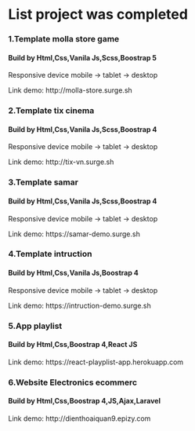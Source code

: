 <h1>List project was completed</h1>

<h3>1.Template molla store game</h3>
<h4>Build by Html,Css,Vanila Js,Scss,Boostrap 5</h4>
<p>Responsive device mobile -> tablet -> desktop </p>
<p>Link demo: http://molla-store.surge.sh </p>

<h3>2.Template tix cinema</h3>
<h4>Build by Html,Css,Vanila Js,Scss,Boostrap 4</h4>
<p>Responsive device mobile -> tablet -> desktop </p>
<p>Link demo: http://tix-vn.surge.sh </p>

<h3>3.Template samar</h3>
<h4>Build by Html,Css,Vanila Js,Scss,Boostrap 4</h4>
<p>Responsive device mobile -> tablet -> desktop </p>
<p>Link demo: https://samar-demo.surge.sh </p>

<h3>4.Template intruction</h3>
<h4>Build by Html,Css,Vanila Js,Boostrap 4</h4>
<p>Responsive device mobile -> tablet -> desktop </p>
<p>Link demo: https://intruction-demo.surge.sh </p>

<h3>5.App playlist</h3>
<h4>Build by Html,Css,Boostrap 4,React JS</h4>
<p>Link demo: https://react-playplist-app.herokuapp.com </p>

<h3>6.Website Electronics ecommerc</h3>
<h4>Build by Html,Css,Boostrap 4,JS,Ajax,Laravel</h4>
<p>Link demo: http://dienthoaiquan9.epizy.com </p>
